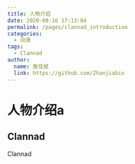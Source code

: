 ```yaml
---
title: 人物介绍
date: 2020-08-16 17:13:04
permalink: /pages/clannad_introduction
categories:
  - 动漫
tags:
  - Clannad
author:
  name: 詹佳斌
  link: https://github.com/Zhanjiabin
---
```

# 人物介绍a
## Clannad

Clannad
<!-- more -->
